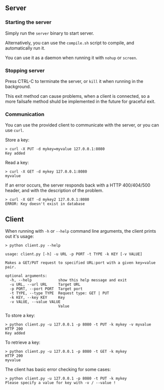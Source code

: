 ## Server

### Starting the server

Simply run the `server` binary to start server.

Alternatively, you can use the `compile.sh` script to compile, and automatically run it.

You can use it as a daemon when running it with `nohup` or `screen`.

### Stopping server

Press CTRL-C to terminate the server, or `kill` it when running in the background.

This exit method can cause problems, when a client is connected, so a more failsafe method shuld be implemented in the future for graceful exit.

### Communication

You can use the provided client to communicate with the server, or you can use `curl`.

Store a key:
```
> curl -X PUT -d mykey=myvalue 127.0.0.1:8080
Key added
```
Read a key:
```
> curl -X GET -d mykey 127.0.0.1:8080
myvalue
```

If an error occurs, the server responds back with a HTTP 400/404/500 header, and with the description of the problem.

```
> curl -X GET -d mykey2 127.0.0.1:8080
ERROR: Key doesn't exist in database
```

## Client

When running with `-h` or `--help` command line arguments, the client prints out it's usage:

```
> python client.py --help

usage: client.py [-h] -u URL -p PORT -t TYPE -k KEY [-v VALUE]

Makes a GET/PUT request to specified URL:port with a given key=value pair.

optional arguments:
  -h, --help            show this help message and exit
  -u URL, --url URL     Target URL
  -p PORT, --port PORT  Target port
  -t TYPE, --type TYPE  Request type: GET | PUT
  -k KEY, --key KEY     Key
  -v VALUE, --value VALUE
                        Value
```

To store a key:

```
> python client.py -u 127.0.0.1 -p 8080 -t PUT -k mykey -v myvalue
HTTP 200
Key added
```

To retrieve a key:

```
> python client.py -u 127.0.0.1 -p 8080 -t GET -k mykey
HTTP 200
myvalue
```

The client has basic error checking for some cases:
```
> python client.py -u 127.0.0.1 -p 8080 -t PUT -k mykey
Please specify a value for key with -v / --value !
```

